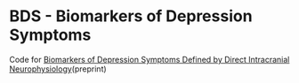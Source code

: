 # BDS - Biomarkers of Depression Symptoms
Code for [Biomarkers of Depression Symptoms Defined by Direct Intracranial Neurophysiology][1](preprint)

[1]: https://www.biorxiv.org/content/10.1101/2020.02.14.943118v1.full.pdf
